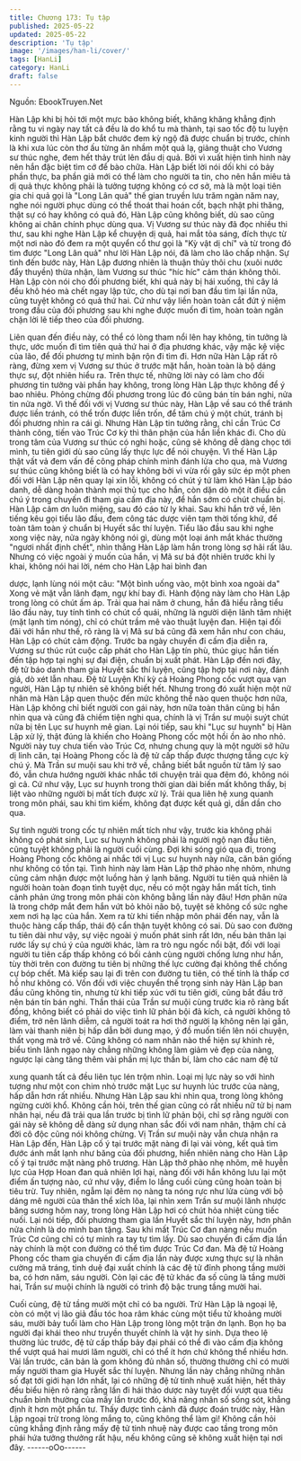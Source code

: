 ```yaml
---
title: Chương 173: Tụ tập
published: 2025-05-22
updated: 2025-05-22
description: 'Tụ tập'
image: '/images/han-li/cover/'
tags: [HanLi]
category: HanLi
draft: false
---
```


Nguồn: EbookTruyen.Net

Hàn Lập khi bị hỏi tới một mực bảo không biết, khăng khăng
khẳng định rằng tu vi ngày nay tất cả đều là do khổ tu mà thành,
tại sao tốc độ tu luyện kinh người thì Hàn Lập bắt chước đem kỳ
ngộ đã được chuẩn bị trước, chính là khi xưa lúc còn thơ ấu từng
ăn nhầm một quả lạ, giảng thuật cho Vương sư thúc nghe, đem
hết thảy trút lên đầu dị quả. Bởi vì xuất hiện tình hình này nên hắn
đặc biệt tìm cớ để bào chữa.
Hàn Lập biết lời nói dối khi có bảy phần thực, ba phần giả mới có
thể làm cho người ta tin, cho nên hắn miêu tả dị quả thực không
phải là tưởng tượng không có cơ sở, mà là một loại tiên gia chi
quả gọi là "Long Lân quả" thế gian truyền lưu trăm ngàn năm nay,
nghe nói người phục dùng có thể thoát thai hoán cốt, bạch nhật
phi thăng, thật sự có hay không có quả đó, Hàn Lập cũng không
biết, dù sao cũng không ai chân chính phục dùng qua.
Vị Vương sư thúc này đã đọc nhiều thi thư, sau khi nghe Hàn Lập
kể chuyện dị quả, hai mắt tỏa sáng, đích thực từ một nơi nào đó
đem ra một quyển cổ thư gọi là "Kỳ vật dị chí" và từ trong đó tìm
được "Long Lân quả" như lời Hàn Lập nói, đã làm cho lão chấp
nhận.
Sự tình đến bước này, Hàn Lập đương nhiên là thuận thủy thôi
chu (xuôi nước đẩy thuyền) thừa nhận, làm Vương sư thúc "híc
híc" cảm thán không thôi.
Hàn Lập còn nói cho đối phương biết, khi quả này bị hái xuống,
thì cây lá đều khô héo mà chết ngay lập tức, cho dù tại nơi ban
đầu tìm lại lần nữa, cũng tuyệt không có quả thứ hai. Cứ như vậy
liền hoàn toàn cắt đứt ý niệm trong đầu của đối phương sau khi
nghe được muốn đi tìm, hoàn toàn ngăn chặn lời lẽ tiếp theo của
đối phương.

Liên quan đến điều này, có thể có lòng tham nổi lên hay không, tin
tưởng là thực, ước muốn đi tìm tiên quả thứ hai ở địa phương
khác, vậy mặc kệ việc của lão, để đối phương tự mình bận rộn đi
tìm đi.
Hơn nữa Hàn Lập rất rõ ràng, đừng xem vị Vương sư thúc ở
trước mặt hắn, hoàn toàn là bộ dáng thực sự, đột nhiên hiểu ra.
Trên thực tế, những lời này có làm cho đối phương tin tưởng vài
phần hay không, trong lòng Hàn Lập thực không để ý bao nhiêu.
Phỏng chừng đối phương trong lúc đó cũng bán tín bán nghi, nửa
tin nửa ngờ. Vì thế đối với vị Vương sư thúc này, Hàn Lập về sau
có thể tránh được liền tránh, có thể trốn được liền trốn, để tâm
chú ý một chút, tránh bị đối phương nhìn ra cái gì.
Nhưng Hàn Lập tin tưởng rằng, chỉ cần Trúc Cơ thành công, tiến
vào Trúc Cơ kỳ thì thân phận của hắn liền khác đi. Cho dù trong
tâm của Vương sư thúc có nghi hoặc, cũng sẽ không dễ dàng
chọc tới mình, tu tiên giới dù sao cũng lấy thực lực để nói chuyện.
Vì thế Hàn Lập thật vất vả đem vấn đề công pháp chính mình
đánh lừa cho qua, mà Vương sư thúc cũng không biết là có hay
không bởi vì vừa rồi gây sức ép một phen đối với Hàn Lập nên
quay lại xin lỗi, không có chút ý tứ làm khó Hàn Lập báo danh, dễ
dàng hoàn thành mọi thủ tục cho hắn, còn dặn dò một ít điều cần
chú ý trong chuyến đi tham gia cấm địa này, để hắn sớm có chút
chuẩn bị.
Hàn Lập cảm ơn luôn miệng, sau đó cáo từ ly khai.
Sau khi hắn trở về, lên tiếng kêu gọi tiểu lão đầu, đem công tác
dược viên tạm thời tống khứ, để toàn tâm toàn ý chuẩn bị Huyết
sắc thí luyện.
Tiểu lão đầu sau khi nghe xong việc này, nửa ngày không nói gì,
dùng một loại ánh mắt khác thường "ngươi nhất định chết", nhìn
thẳng Hàn Lập làm hắn trong lòng sợ hãi rất lâu.
Nhưng có việc ngoài ý muốn của hắn, vị Mã sư bá đột nhiên
trước khi ly khai, không nói hai lời, ném cho Hàn Lập hai bình đan

dược, lạnh lùng nói một câu: "Một bình uống vào, một bình xoa
ngoài da" Xong vẻ mặt vẫn lãnh đạm, ngự khí bay đi.
Hành động này làm cho Hàn Lập trong lòng có chút ấm áp.
Trải qua hai năm ở chung, hắn đã hiểu rằng tiểu lão đầu này, tuy
tính tình có chút cổ quái, những là người diện lãnh tâm nhiệt (mặt
lạnh tim nóng), chỉ có chút trầm mê vào thuật luyện đan. Hiện tại
đối đãi với hắn như thế, rõ ràng là vị Mã sư bá cũng đã xem hắn
như con cháu, Hàn Lập có chút cảm động.
Trước ba ngày chuyến đi cấm địa diễn ra, Vương sư thúc rút cuộc
cấp phát cho Hàn Lập tín phù, thúc giục hắn tiến đến tập hợp tại
nghị sự đại điện, chuẩn bị xuất phát.
Hàn Lập đến nơi đây, đệ tử báo danh tham gia Huyết sắc thí
luyện, cũng tập hợp tại nơi này, đánh giá, dò xét lẫn nhau.
Đệ tử Luyện Khí kỳ cả Hoàng Phong cốc vượt qua vạn người,
Hàn Lập tự nhiên sẽ không biết hết. Nhưng trong đó xuất hiện
một nữ nhân mà Hàn Lập quen thuộc đến mức không thể nào
quen thuộc hơn nữa, Hàn Lập không chỉ biết người con gái này,
hơn nữa toàn thân cũng bị hắn nhìn qua và cũng đã chiếm tiện
nghi qua, chính là vị Trần sư muội suýt chút nữa bị tên Lục sư
huynh mê gian.
Lại nói tiếp, sau khi "Lục sư huynh" bị Hàn Lập xử lý, thật đúng là
khiến cho Hoàng Phong cốc một hồi ồn ào nho nhỏ. Người này
tuy chưa tiến vào Trúc Cơ, nhưng chung quy là một người sở hữu
dị linh căn, tại Hoàng Phong cốc là đệ tử cấp thấp được thượng
tầng cực kỳ chú ý.
Mà Trần sư muội sau khi trở về, chẳng biết bắt nguồn từ tâm lý
sao đó, vẫn chưa hướng người khác nhắc tới chuyện trải qua
đêm đó, không nói gì cả.
Cứ như vậy, Lục sư huynh trong thời gian dài biến mất không
thấy, bị liệt vào những người bị mất tích được xử lý. Trải qua liên
hệ xung quanh trong môn phái, sau khi tìm kiếm, không đạt được
kết quả gì, dần dần cho qua.

Sự tình người trong cốc tự nhiên mất tích như vậy, trước kia
không phải không có phát sinh, Lục sư huynh không phải là người
ngộ nạn đầu tiên, cũng tuyệt không phải là người cuối cùng.
Đợi khi sóng gió qua đi, trong Hoàng Phong cốc không ai nhắc tới
vị Lục sư huynh này nữa, căn bản giống như không có tồn tại.
Tình hình này làm Hàn Lập thở phào nhẹ nhõm, nhưng cũng cảm
nhận được một luồng hàn ý lạnh băng.
Người tu tiên quả nhiên là người hoàn toàn đoạn tình tuyệt dục,
nếu có một ngày hắn mất tích, tình cảnh phản ứng trong môn phái
còn không bằng lần này đâu! Hơn phân nửa là trong chớp mắt
đem hắn vứt bỏ khỏi não bộ, tuyệt sẽ không cố sức nghe xem nơi
hạ lạc của hắn.
Xem ra từ khi tiến nhập môn phái đến nay, vẫn là thuộc hàng cấp
thấp, thái độ cẩn thận tuyệt không có sai.
Dù sao con đường tu tiên dài như vậy, sự việc ngoài ý muốn phát
sinh rất lớn, nếu bản thân lại rước lấy sự chú ý của người khác,
làm ra trò ngu ngốc nổi bật, đối với loại người tu tiên cấp thấp
không có bối cảnh cùng người chống lưng như hắn, tùy thời trên
con đường tu tiên bị những thế lực cường đại không thể chống
cự bóp chết. Mà kiếp sau lại đi trên con đường tu tiên, có thế tính
là thấp cơ hồ như không có.
Vốn đối với việc chuyển thế trọng sinh này Hàn Lập ban đầu cũng
không tin, nhưng từ khi tiếp xúc với tu tiên giới, cũng bắt đầu trở
nên bán tín bán nghi.
Thần thái của Trần sư muội cùng trước kia rõ ràng bất đồng,
không biết có phải do việc tình lữ phản bội đả kích, cả người
không tô điểm, trở nên lãnh diễm, cả người toát ra hơi thở người
lạ không nên lại gần, làm vài thanh niên bị hấp dẫn bởi dung mạo,
ý đồ muốn tiến lên nói chuyện, thất vọng mà trở về.
Cũng không có nam nhân nào thể hiện sự khinh rẻ, biểu tình lãnh
ngạo này chẳng những không làm giảm vẻ đẹp của nàng, ngược
lại càng tăng thêm vài phần mị lực thần bí, làm cho các nam đệ tử

xung quanh tất cả đều liên tục lén trộm nhìn. Loại mị lực này so
với hình tượng như một con chim nhỏ trước mặt Lục sư huynh lúc
trước của nàng, hấp dẫn hơn rất nhiều.
Nhưng Hàn Lập sau khi nhìn qua, trong lòng không ngừng cười
khổ.
Không cần hỏi, trên thế gian cũng có rất nhiều nữ tử bị nam nhân
hại, nếu đã trải qua lần trước bị tình lữ phản bội, chỉ sợ rằng
người con gái này sẽ không dễ dàng sử dụng nhan sắc đối với
nam nhân, thậm chí cả đời cô độc cũng nói không chừng.
Vị Trần sư muội này vẫn chưa nhận ra Hàn Lập đến, Hàn Lập cố
ý tại trước mặt nàng đi lại vài vòng, kết quả tìm đước ánh mắt
lạnh như băng của đối phương, hiển nhiên nàng cho Hàn Lập cố
ý tại trước mặt nàng phô trương.
Hàn Lập thở phào nhẹ nhõm, mê huyễn lực của Hợp Hoan đan
quả nhiên lợi hại, nàng đối với hắn không lưu lại một điểm ấn
tượng nào, cứ như vậy, điểm lo lắng cuối cùng cũng hoàn toàn bị
tiêu trừ.
Tuy nhiên, ngẫm lại đêm nọ nàng ta nóng rực như lửa cùng với
bộ dáng mê người của thân thể xích lõa, lại nhìn xem Trần sư
muội lãnh nhược băng sương hôm nay, trong lòng Hàn Lập hơi
có chút hỏa nhiệt cùng tiếc nuối.
Lại nói tiếp, đối phương tham gia lần Huyết sắc thí luyện này, hơn
phân nửa chính là do mình ban tặng. Sau khi mất Trúc Cơ đan
nàng nếu muốn Trúc Cơ cũng chỉ có tự mình ra tay tự tìm lấy. Dù
sao chuyến đi cấm địa lần này chính là một con đường có thể tìm
được Trúc Cơ đan.
Mà đệ tử Hoàng Phong cốc tham gia chuyến đi cấm địa lần này
được xưng thực sự là nhân cường mã tráng, tinh duệ đại xuất
chính là các đệ tử đỉnh phong tầng mười ba, có hơn năm, sáu
người.
Còn lại các đệ tử khác đa số cũng là tầng mười hai, Trần sư muội
chính là người có trình độ bậc trung tầng mười hai.

Cuối cùng, đệ tử tầng mười một chỉ có ba người. Trừ Hàn Lập là
ngoại lệ, còn có một vị lão giả đầu tóc hoa râm khác cùng một tiểu
tử khoảng mười sáu, mười bảy tuổi làm cho Hàn Lập trong lòng
một trận ớn lạnh. Bọn họ ba người đại khái theo như truyền
thuyết chính là vật hy sinh.
Dựa theo lệ thường lúc trước, đệ tử cấp thấp bảy đại phái có thể
đi vào cấm địa không thể vượt quá hai mươi lăm người, chỉ có thể
ít hơn chứ không thể nhiều hơn. Vài lần trước, căn bản là gom
không đủ nhân số, thường thường chỉ có mười mấy người tham
gia Huyết sắc thí luyện.
Nhưng lần này chẳng những nhân số đạt tới giới hạn lớn nhất, lại
có những đệ tử tinh nhuệ xuất hiện, hết thảy đều biểu hiện rõ
ràng rằng lần đi hái thảo dược này tuyệt đối vượt qua tiêu chuẩn
bình thường của mấy lần trước đó, khả năng nhân số sống sót,
khẳng định ít hơn một phần tư.
Thấy được tình cảnh đã được đoán trước này, Hàn Lập ngoại trừ
trong lòng mắng to, cũng không thể làm gì! Không cần hỏi cũng
khẳng định rằng mấy đệ tử tinh nhuệ này được cao tầng trong
môn phái hứa tưởng thưởng rất hậu, nếu không cũng sẽ không
xuất hiện tại nơi đây.
------oOo------
